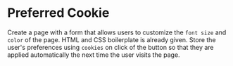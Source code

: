 # Preferred Cookie

Create a page with a form that allows users to customize the `font size` and `color` of the page. HTML and CSS boilerplate is already given. Store the user's preferences using `cookies` on click of the button so that they are applied automatically the next time the user visits the page.
